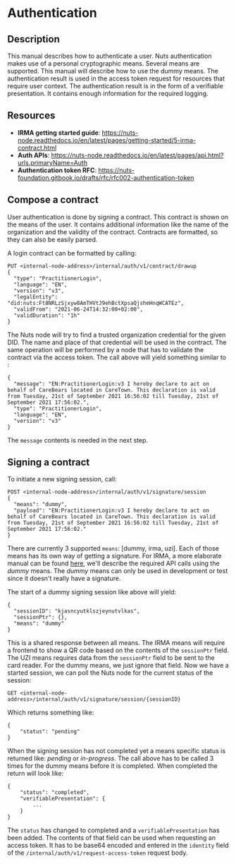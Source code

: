 # Authentication

## Description

This manual describes how to authenticate a user. Nuts authentication makes use of a personal cryptographic means.
Several means are supported. This manual will describe how to use the dummy means.
The authentication result is used in the access token request for resources that require user context.
The authentication result is in the form of a verifiable presentation. 
It contains enough information for the required logging.

## Resources

- **IRMA getting started guide**: https://nuts-node.readthedocs.io/en/latest/pages/getting-started/5-irma-contract.html
- **Auth APIs**: https://nuts-node.readthedocs.io/en/latest/pages/api.html?urls.primaryName=Auth
- **Authentication token RFC**: https://nuts-foundation.gitbook.io/drafts/rfc/rfc002-authentication-token

## Compose a contract

User authentication is done by signing a contract. 
This contract is shown on the means of the user.
It contains additional information like the name of the organization and the validity of the contract.
Contracts are formatted, so they can also be easily parsed.

A login contract can be formatted by calling:

```
PUT <internal-node-address>/internal/auth/v1/contract/drawup 
{
  "type": "PractitionerLogin",
  "language": "EN",
  "version": "v3",
  "legalEntity": "did:nuts:Ft8NRLzSjxyw8AmTHVtJ9ehBctXpsaQjshmHnqWCATEz",
  "validFrom": "2021-06-24T14:32:00+02:00",
  "validDuration": "1h"
}
```

The Nuts node will try to find a trusted organization credential for the given DID. The name and place of that credential will be used in the contract.
The same operation will be performed by a node that has to validate the contract via the access token.
The call above will yield something similar to :

```
{
  "message": "EN:PractitionerLogin:v3 I hereby declare to act on behalf of CareBears located in CareTown. This declaration is valid from Tuesday, 21st of September 2021 16:56:02 till Tuesday, 21st of September 2021 17:56:02.",
  "type": "PractitionerLogin",
  "language": "EN",
  "version": "v3"
}
```

The `message` contents is needed in the next step.

## Signing a contract

To initiate a new signing session, call:

```
POST <internal-node-address>/internal/auth/v1/signature/session
{
  "means": "dummy",
  "payload": "EN:PractitionerLogin:v3 I hereby declare to act on behalf of CareBears located in CareTown. This declaration is valid from Tuesday, 21st of September 2021 16:56:02 till Tuesday, 21st of September 2021 17:56:02."
}
```

There are currently 3 supported `means`: [dummy, irma, uzi]. Each of those means has its own way of getting a signature.
For IRMA, a more elaborate manual can be found [here](https://nuts-node.readthedocs.io/en/latest/pages/getting-started/5-irma-contract.html), we'll describe the required API calls using the *dummy* means.
The *dummy* means can only be used in development or test since it doesn't really have a signature.

The start of a dummy signing session like above will yield:

```
{
  "sessionID": "kjasncyutklszjeynutvlkas",
  "sessionPtr": {},
  "means": "dummy"
}
```

This is a shared response between all means. The IRMA means will require a frontend to show a QR code based on the contents of the `sessionPtr` field.
The UZI means requires data from the `sessionPtr` field to be sent to the card reader.
For the dummy means, we just ignore that field.
Now we have a started session, we can poll the Nuts node for the current status of the session:

```
GET <internal-node-address>/internal/auth/v1/signature/session/{sessionID}
```

Which returns something like:

```
{
    "status": "pending"
}
```

When the signing session has not completed yet a means specific status is returned like: *pending* or *in-progress*.
The call above has to be called 3 times for the dummy means before it is completed.
When completed the return will look like:

```
{
    "status": "completed",
    "verifiablePresentation": {
        ...
    }
}
```

The `status` has changed to completed and a `verifiablePresentation` has been added.
The contents of that field can be used when requesting an access token. It has to be base64 encoded and entered in the `identity` field of the `/internal/auth/v1/request-access-token` request body.
